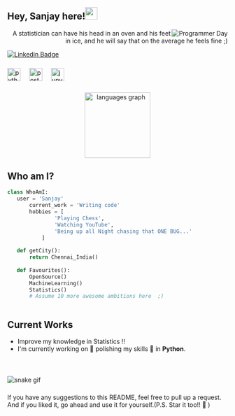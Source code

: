 ## Hey, Sanjay here!<img src="https://media.giphy.com/media/hvRJCLFzcasrR4ia7z/giphy.gif" width="28px" height="28px">

<img src = 'https://64.media.tumblr.com/c70e8fcdf61a132a873f99db163896a2/tumblr_o48ggtdpJA1sfmahro1_400.gifv' alt = 'Programmer Day' align='right'/>
<div style="text-align: right">A statistician can have his head in an oven and his feet in ice, and he will say that on the average he feels fine ;) </div>

[![Linkedin Badge](https://img.shields.io/badge/-sanjay-blue?style=flat-square&logo=Linkedin&logoColor=white&link=https://www.linkedin.com/in/sanjay911/)](https://www.linkedin.com/in/sanjay911/) 

###

<div align="left">
  <img src="https://cdn.jsdelivr.net/gh/devicons/devicon/icons/python/python-original.svg" height="30" alt="python logo"  />
  <img width="12" />
  <img src="https://cdn.jsdelivr.net/gh/devicons/devicon/icons/postgresql/postgresql-original.svg" height="30" alt="postgresql logo"  />
  <img width="12" />
  <img src="https://cdn.jsdelivr.net/gh/devicons/devicon/icons/jupyter/jupyter-original.svg" height="30" alt="jupyter logo"  />
</div>

###
<div align="center">
  <img src="https://github-readme-stats.vercel.app/api/top-langs?username=sanjyay&locale=en&hide_title=false&layout=compact&card_width=320&langs_count=5&theme=dracula&hide_border=false" height="150" alt="languages graph"  />
</div>

 ## Who am I?
 ```python
 class WhoAmI:
 	user = 'Sanjay'
		current_work = 'Writing code'
		hobbies = [
				'Playing Chess',
				'Watching YouTube',
				'Being up all Night chasing that ONE BUG...'
			]
	
	def getCity():
		return Chennai_India()
	
	def Favourites():
		OpenSource()
		MachineLearning()
		Statistics()
		# Assume 10 more awesome ambitions here  ;)
	
 ```

## Current Works
 * Improve my knowledge in Statistics !!
 * I'm currently working on 🔭 polishing my skills 🌱 in **Python**.

###

<br clear="both">

![snake gif](https://github.com/sanjyay/sanjyay/blob/output/github-contribution-grid-snake.gif)

###

If you have any suggestions to this README, feel free to pull up a request. And if you liked it, go ahead and use it for yourself.(P.S. Star it too!! :grimacing: )
